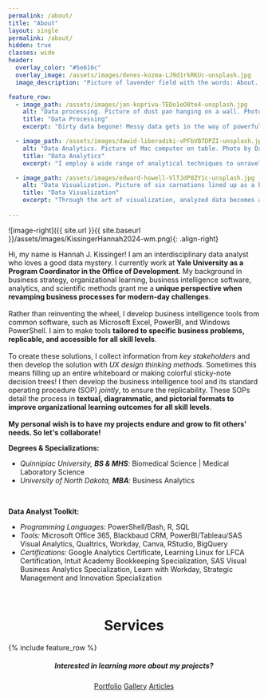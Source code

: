 ```yaml
---
permalink: /about/
title: "About"
layout: single
permalink: /about/
hidden: true
classes: wide
header:
  overlay_color: "#5e616c"
  overlay_image: /assets/images/denes-kozma-LJ9d1rkRKUc-unsplash.jpg
  image_description: "Picture of lavender field with the words: About. Photo by Denes Kozma on Unsplash" 

feature_row:
  - image_path: /assets/images/jan-kopriva-TEDo1eO8te4-unsplash.jpg
    alt: "Data processing. Picture of dust pan hanging on a wall. Photo by Jan Kopriva on Unsplash."
    title: "Data Processing"
    excerpt: "Dirty data begone! Messy data gets in the way of powerful insights. To prep for analysis, I clean data using **R, SQL, Spreadsheets, Excel, and SAS Data Studio**."

  - image_path: /assets/images/dawid-liberadzki-vPFbVB7DPZI-unsplash.jpg
    alt: "Data Analytics. Picture of Mac computer on table. Photo by Dawid Liberadzki on Unsplash."
    title: "Data Analytics"
    excerpt: "I employ a wide range of analytical techniques to unravel data mysteries. These hidden patterns, problems, and solutions are revealed through **exploratory, statistical, time-series, and regression analyses**. "

  - image_path: /assets/images/edward-howell-VlTJdP8ZY1c-unsplash.jpg
    alt: "Data Visualization. Picture of six carnations lined up as a bar graph. Photo by Edward Howell on Unsplash."
    title: "Data Visualization"
    excerpt: "Through the art of visualization, analyzed data becomes actionable knowledge for stakeholders. I produce visualizations using **R, Spreadsheets, Excel, Tableau, and SAS Visual Analytics**."
 
---
```



![image-right]({{ site.url }}{{ site.baseurl }}/assets/images/KissingerHannah2024-wm.png){: .align-right}

<p>Hi, my name is Hannah J. Kissinger! I am an interdisciplinary data analyst who loves a good data mystery. I currently work at <strong>Yale University as a Program Coordinator in the Office of Development</strong>. My background in business strategy, organizational learning, business intelligence software, analytics, and scientific methods grant me a <strong>unique perspective when revamping business processes for modern-day challenges</strong>. 
<br><br>
Rather than reinventing the wheel, I develop business intelligence tools from common software, such as Microsoft Excel, PowerBI, and Windows PowerShell. I aim to make tools <strong>tailored to specific business problems, replicable, and accessible for all skill levels</strong>.
<br><br>
To create these solutions, I collect information from <em>key stakeholders</em> and then develop the solution with <em>UX design thinking methods</em>. Sometimes this means filling up an entire whiteboard or making colorful sticky-note decision trees! I then develop the business intelligence tool and its standard operating procedure (SOP) <em>jointly</em>, to ensure the replicability. These SOPs detail the process in <strong>textual, diagrammatic, and pictorial formats to improve organizational learning outcomes for all skill levels</strong>.
<br><br>
<strong>My personal wish is to have my projects endure and grow to fit others' needs. So let's collaborate!</strong>

<p><strong>Degrees & Specializations:</strong></p>
<ul>
  <li><em>Quinnipiac University, <strong>BS & MHS</strong>:</em> Biomedical Science | Medical Laboratory Science</li>
  <li><em>University of North Dakota, <strong>MBA</strong>:</em> Business Analytics</li>
</ul><br>
<p><strong>Data Analyst Toolkit:</strong></p>
<ul>
  <li><em>Programming Languages:</em> PowerShell/Bash, R, SQL</li>
  <li><em>Tools:</em> Microsoft Office 365, Blackbaud CRM, PowerBI/Tableau/SAS Visual Analytics, Qualtrics, Workday, Canva, RStudio, BigQuery</li>
  <li><em>Certifications:</em> Google Analytics Certificate, Learning Linux for LFCA Certification, Intuit Academy Bookkeeping Specialization, SAS Visual Business Analytics Specialization, Learn with Workday, Strategic Management and Innovation Specialization</li>
</ul>
<p><br></p>

<h1 style="text-align: center;">Services</h1>
{% include feature_row %}

<h5 style="text-align: center;">Interested in learning more about my projects?</h5>
<center><a href="https://hjkissinger.github.io/portfolio/" class="btn btn--inverse .btn--x-large">Portfolio</a>
<a href="https://hjkissinger.github.io/gallery/" class="btn btn--inverse .btn--x-large" >Gallery</a>
<a href="https://hjkissinger.github.io/articles" class="btn btn--inverse .btn--x-large">Articles</a></center>


